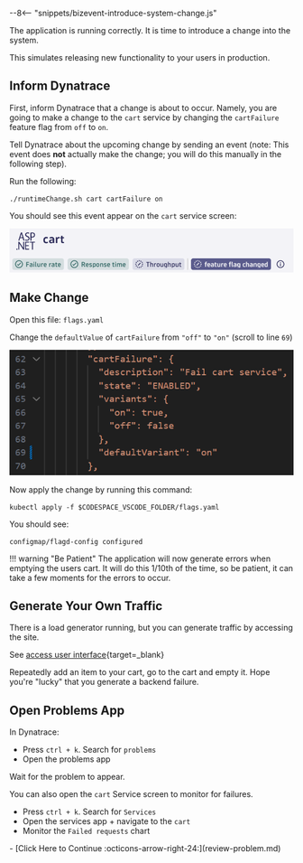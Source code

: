 --8<-- "snippets/bizevent-introduce-system-change.js"

The application is running correctly. It is time to introduce a change into the system.

This simulates releasing new functionality to your users in production.

## Inform Dynatrace

First, inform Dynatrace that a change is about to occur.
Namely, you are going to make a change to the `cart` service 
by changing the `cartFailure` feature flag from `off` to `on`.

Tell Dynatrace about the upcoming change by sending an event (note: This event does **not** actually make the change; you will do this manually in the following step).

Run the following:

```
./runtimeChange.sh cart cartFailure on
```

You should see this event appear on the `cart` service screen:

![cart event](images/cart-service-event.png)

## Make Change

Open this file: `flags.yaml`

Change the `defaultValue` of `cartFailure` from `"off"` to `"on"` (scroll to line `69`)

![feature flag YAML](images/change-feature-flag.png)

Now apply the change by running this command:

```
kubectl apply -f $CODESPACE_VSCODE_FOLDER/flags.yaml
```

You should see:

```
configmap/flagd-config configured
```

!!! warning "Be Patient"
    The application will now generate errors when emptying the users cart.
    It will do this 1/10th of the time, so be patient, it can take a few moments for the errors to occur.

## Generate Your Own Traffic

There is a load generator running, but you can generate traffic by accessing the site.

See [access user interface](access-ui.md){target=_blank}

Repeatedly add an item to your cart, go to the cart and empty it. Hope you're "lucky" that you generate a backend failure.

## Open Problems App

In Dynatrace:

* Press `ctrl + k`. Search for `problems`
* Open the problems app

Wait for the problem to appear.

You can also open the `cart` Service screen to monitor for failures.

* Press `ctrl + k`. Search for `Services`
* Open the services app + navigate to the `cart`
* Monitor the `Failed requests` chart

<div class="grid cards" markdown>
- [Click Here to Continue :octicons-arrow-right-24:](review-problem.md)
</div>
